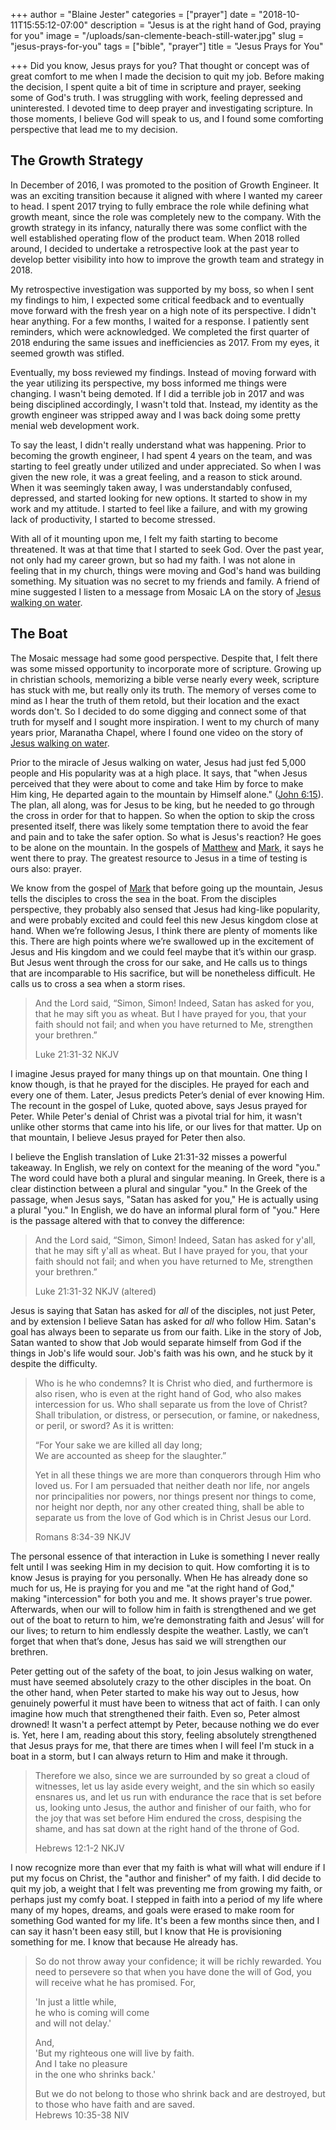 +++
author = "Blaine Jester"
categories = ["prayer"]
date = "2018-10-11T15:55:12-07:00"
description = "Jesus is at the right hand of God, praying for you"
image = "/uploads/san-clemente-beach-still-water.jpg"
slug = "jesus-prays-for-you"
tags = ["bible", "prayer"]
title = "Jesus Prays for You"

+++
Did you know, Jesus prays for you? That thought or concept was of great comfort to me when I made the decision to quit my job. Before making the decision, I spent quite a bit of time in scripture and prayer, seeking some of God's truth. I was struggling with work, feeling depressed and uninterested. I devoted time to deep prayer and investigating scripture. In those moments, I believe God will speak to us, and I found some comforting perspective that lead me to my decision.

## The Growth Strategy

In December of 2016, I was promoted to the position of Growth Engineer. It was an exciting transition because it aligned with where I wanted my career to head. I spent 2017 trying to fully embrace the role while defining what growth meant, since the role was completely new to the company. With the growth strategy in its infancy, naturally there was some conflict with the well established operating flow of the product team. When 2018 rolled around, I decided to undertake a retrospective look at the past year to develop better visibility into how to improve the growth team and strategy in 2018.

My retrospective investigation was supported by my boss, so when I sent my findings to him, I expected some critical feedback and to eventually move forward with the fresh year on a high note of its perspective. I didn't hear anything. For a few months, I waited for a response. I patiently sent reminders, which were acknowledged. We completed the first quarter of 2018 enduring the same issues and inefficiencies as 2017. From my eyes, it seemed growth was stifled.

Eventually, my boss reviewed my findings. Instead of moving forward with the year utilizing its perspective, my boss informed me things were changing. I wasn't being demoted. If I did a terrible job in 2017 and was being disciplined accordingly, I wasn't told that. Instead, my identity as the growth engineer was stripped away and I was back doing some pretty menial web development work.

To say the least, I didn't really understand what was happening. Prior to becoming the growth engineer, I had spent 4 years on the team, and was starting to feel greatly under utilized and under appreciated. So when I was given the new role, it was a great feeling, and a reason to stick around. When it was seemingly taken away, I was understandably confused, depressed, and started looking for new options. It started to show in my work and my attitude. I started to feel like a failure, and with my growing lack of productivity, I started to become stressed.

With all of it mounting upon me, I felt my faith starting to become threatened. It was at that time that I started to seek God. Over the past year, not only had my career grown, but so had my faith. I was not alone in feeling that in my church, things were moving and God's hand was building something. My situation was no secret to my friends and family. A friend of mine suggested I listen to a message from Mosaic LA on the story of [Jesus walking on water](https://www.youtube.com/watch?v=SN2rC2JOvjk 'Watch "Second Wind"').

## The Boat

The Mosaic message had some good perspective. Despite that, I felt there was some missed opportunity to incorporate more of scripture. Growing up in christian schools, memorizing a bible verse nearly every week, scripture has stuck with me, but really only its truth. The memory of verses come to mind as I hear the truth of them retold, but their location and the exact words don't. So I decided to do some digging and connect some of that truth for myself and I sought more inspiration. I went to my church of many years prior, Maranatha Chapel, where I found one video on the story of [Jesus walking on water](https://www.youtube.com/watch?v=7r-C2VEPbWY 'Watch "Get out of the Boat"').

Prior to the miracle of Jesus walking on water, Jesus had just fed 5,000 people and His popularity was at a high place. It says, that "when Jesus perceived that they were about to come and take Him by force to make Him king, He departed again to the mountain by Himself alone." ([John 6:15](https://www.biblegateway.com/passage/?search=John+6%3A15&version=NKJV "John 6:15")). The plan, all along, was for Jesus to be king, but he needed to go through the cross in order for that to happen. So when the option to skip the cross presented itself, there was likely some temptation there to avoid the fear and pain and to take the safer option. So what is Jesus's reaction? He goes to be alone on the mountain. In the gospels of [Matthew](https://www.biblegateway.com/passage/?search=Matthew+14%3A23&version=NKJV "Matthew 14:23") and [Mark](https://www.biblegateway.com/passage/?search=Mark+6%3A46&version=NKJV "Mark 6:46"), it says he went there to pray. The greatest resource to Jesus in a time of testing is ours also: prayer.

We know from the gospel of [Mark](https://www.biblegateway.com/passage/?search=Mark+6%3A45&version=NKJV "Mark 6:45") that before going up the mountain, Jesus tells the disciples to cross the sea in the boat. From the disciples perspective, they probably also sensed that Jesus had king-like popularity, and were probably excited and could feel this new Jesus kingdom close at hand. When we’re following Jesus, I think there are plenty of moments like this. There are high points where we’re swallowed up in the excitement of Jesus and His kingdom and we could feel maybe that it’s within our grasp. But Jesus went through the cross for our sake, and He calls us to things that are incomparable to His sacrifice, but will be nonetheless difficult. He calls us to cross a sea when a storm rises.

> And the Lord said, “Simon, Simon! Indeed, Satan has asked for you, that he may sift you as wheat. But I have prayed for you, that your faith should not fail; and when you have returned to Me, strengthen your brethren.”
>
> Luke 21:31-32 NKJV

I imagine Jesus prayed for many things up on that mountain. One thing I know though, is that he prayed for the disciples. He prayed for each and every one of them. Later, Jesus predicts Peter’s denial of ever knowing Him. The recount in the gospel of Luke, quoted above, says Jesus prayed for Peter. While Peter's denial of Christ was a pivotal trial for him, it wasn't unlike other storms that came into his life, or our lives for that matter. Up on that mountain, I believe Jesus prayed for Peter then also.

I believe the English translation of Luke 21:31-32 misses a powerful takeaway. In English, we rely on context for the meaning of the word "you." The word could have both a plural and singular meaning. In Greek, there is a clear distinction between a plural and singular "you." In the Greek of the passage, when Jesus says, "Satan has asked for you," He is actually using a plural "you." In English, we do have an informal plural form of "you." Here is the passage altered with that to convey the difference:

> And the Lord said, “Simon, Simon! Indeed, Satan has asked for y'all, that he may sift y'all as wheat. But I have prayed for you, that your faith should not fail; and when you have returned to Me, strengthen your brethren.”
>
> Luke 21:31-32 NKJV (altered)

Jesus is saying that Satan has asked for _all_ of the disciples, not just Peter, and by extension I believe Satan has asked for _all_ who follow Him. Satan's goal has always been to separate us from our faith. Like in the story of Job, Satan wanted to show that Job would separate himself from God if the things in Job's life would sour. Job's faith was his own, and he stuck by it despite the difficulty.

> Who is he who condemns? It is Christ who died, and furthermore is also risen, who is even at the right hand of God, who also makes intercession for us. Who shall separate us from the love of Christ? Shall tribulation, or distress, or persecution, or famine, or nakedness, or peril, or sword? As it is written:
>
> “For Your sake we are killed all day long;  
> We are accounted as sheep for the slaughter.”
>
> Yet in all these things we are more than conquerors through Him who loved us. For I am persuaded that neither death nor life, nor angels nor principalities nor powers, nor things present nor things to come, nor height nor depth, nor any other created thing, shall be able to separate us from the love of God which is in Christ Jesus our Lord.
>
> Romans 8:34-39 NKJV

The personal essence of that interaction in Luke is something I never really felt until I was seeking Him in my decision to quit. How comforting it is to know Jesus is praying for you personally. When He has already done so much for us, He is praying for you and me "at the right hand of God," making "intercession" for both you and me. It shows prayer's true power. Afterwards, when our will to follow him in faith is strengthened and we get out of the boat to return to him, we’re demonstrating faith and Jesus’ will for our lives; to return to him endlessly despite the weather. Lastly, we can’t forget that when that’s done, Jesus has said we will strengthen our brethren.

Peter getting out of the safety of the boat, to join Jesus walking on water, must have seemed absolutely crazy to the other disciples in the boat. On the other hand, when Peter started to make his way out to Jesus, how genuinely powerful it must have been to witness that act of faith. I can only imagine how much that strengthened their faith. Even so, Peter almost drowned! It wasn't a perfect attempt by Peter, because nothing we do ever is. Yet, here I am, reading about this story, feeling absolutely strengthened that Jesus prays for me, that there are times when I will feel I'm stuck in a boat in a storm, but I can always return to Him and make it through.

> Therefore we also, since we are surrounded by so great a cloud of witnesses, let us lay aside every weight, and the sin which so easily ensnares us, and let us run with endurance the race that is set before us, looking unto Jesus, the author and finisher of our faith, who for the joy that was set before Him endured the cross, despising the shame, and has sat down at the right hand of the throne of God.
>
> Hebrews 12:1-2 NKJV

I now recognize more than ever that my faith is what will what will endure if I put my focus on Christ, the "author and finisher" of my faith. I did decide to quit my job, a weight that I felt was preventing me from growing my faith, or perhaps just my comfy boat. I stepped in faith into a period of my life where many of my hopes, dreams, and goals were erased to make room for something God wanted for my life. It's been a few months since then, and I can say it hasn't been easy still, but I know that He is provisioning something for me. I know that because He already has.

> So do not throw away your confidence; it will be richly rewarded. You need to persevere so that when you have done the will of God, you will receive what he has promised. For,
>
> 'In just a little while,  
> he who is coming will come  
> and will not delay.'
>
> And,  
> 'But my righteous one will live by faith.  
> And I take no pleasure  
> in the one who shrinks back.'
>
> But we do not belong to those who shrink back and are destroyed, but to those who have faith and are saved.  
> Hebrews 10:35-38 NIV